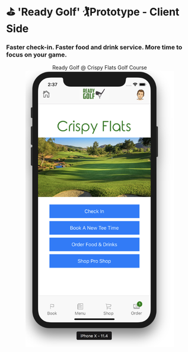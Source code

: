 # ⛳️ 'Ready Golf' 🏌️‍ Prototype - Client Side

### Faster check-in. Faster food and drink service. More time to focus on your game.

<p align="center">
  Ready Golf @ Crispy Flats Golf Course
  <br>
  <img src="assets/screen-shot.png" width="400" display="block">
</p>
